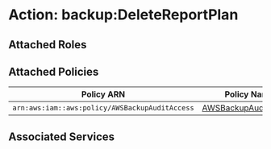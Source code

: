 # Action: backup:DeleteReportPlan

## Attached Roles

## Attached Policies

| Policy ARN | Policy Name |
|------------|-------------|
| `arn:aws:iam::aws:policy/AWSBackupAuditAccess` | [AWSBackupAuditAccess](../policies.md#awsbackupauditaccess) |

## Associated Services

